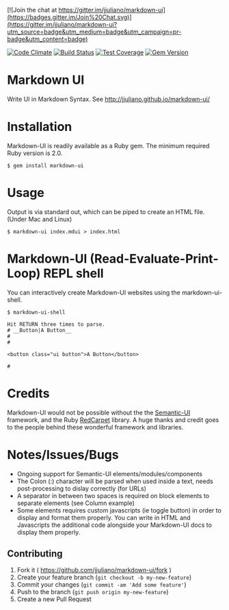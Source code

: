 [![Join the chat at https://gitter.im/jjuliano/markdown-ui](https://badges.gitter.im/Join%20Chat.svg)](https://gitter.im/jjuliano/markdown-ui?utm_source=badge&utm_medium=badge&utm_campaign=pr-badge&utm_content=badge)

[![Code Climate](https://codeclimate.com/github/jjuliano/markdown-ui/badges/gpa.svg)](https://codeclimate.com/github/jjuliano/markdown-ui) [![Build Status](https://travis-ci.org/jjuliano/markdown-ui.svg)](https://travis-ci.org/jjuliano/markdown-ui) [![Test Coverage](https://codeclimate.com/github/jjuliano/markdown-ui/badges/coverage.svg)](https://codeclimate.com/github/jjuliano/markdown-ui/coverage) [![Gem Version](https://badge.fury.io/rb/markdown-ui.svg)](http://badge.fury.io/rb/markdown-ui)

# Markdown UI

Write UI in Markdown Syntax. See http://jjuliano.github.io/markdown-ui/

# Installation

Markdown-UI is readily available as a Ruby gem.
The minimum required Ruby version is 2.0.

`$ gem install markdown-ui`

# Usage

Output is via standard out, which can be piped to create an HTML file. (Under Mac and Linux)

`$ markdown-ui index.mdui > index.html`

# Markdown-UI (Read-Evaluate-Print-Loop) REPL shell

You can interactively create Markdown-UI websites using the markdown-ui-shell.

```
$ markdown-ui-shell

Hit RETURN three times to parse.
# __Button|A Button__
#
#

<button class="ui button">A Button</button>

#
```

# Credits

Markdown-UI would not be possible without the the [Semantic-UI](http：//www.semantic-ui.com) framework, and the Ruby [RedCarpet](https：//github.com/vmg/redcarpet) library. A huge thanks and credit goes to the people behind these wonderful framework and libraries.

# Notes/Issues/Bugs

  * Ongoing support for Semantic-UI elements/modules/components
  * The Colon (:) character will be parsed when used inside a text, needs post-processing to dislay correctly (for URLs)
  * A separator in between two spaces is required on block elements to separate elements (see Column example)
  * Some elements requires custom javascripts (ie toggle button) in order to display and format them properly. You can write in HTML and Javascripts the additional code alongside your Markdown-UI docs to display them properly.

## Contributing

1. Fork it ( https://github.com/jjuliano/markdown-ui/fork )
2. Create your feature branch (`git checkout -b my-new-feature`)
3. Commit your changes (`git commit -am 'Add some feature'`)
4. Push to the branch (`git push origin my-new-feature`)
5. Create a new Pull Request
